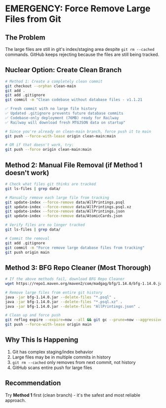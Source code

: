 # EMERGENCY: Force Remove Large Files from Git

## The Problem
The large files are still in git's index/staging area despite `git rm --cached` commands. GitHub keeps rejecting because the files are still being tracked.

## Nuclear Option: Create Clean Branch

```bash
# Method 1: Create a completely clean commit
git checkout --orphan clean-main
git add .
git add .gitignore
git commit -m "Clean codebase without database files - v1.1.21

✅ Fresh commit with no large file history
✅ Updated .gitignore prevents future database commits  
✅ Codebase-only deployment (76MB) ready for Railway
✅ Railway will download fresh MTGJSON data on startup"

# Since you're already on clean-main branch, force push it to main
git push --force-with-lease origin clean-main:main

# OR if that doesn't work, try:
git push --force origin clean-main:main
```

## Method 2: Manual File Removal (if Method 1 doesn't work)

```bash
# Check what files git thinks are tracked
git ls-files | grep data/

# Manually remove each large file from tracking
git update-index --force-remove data/AllPrintings.psql
git update-index --force-remove data/AllPrintings.psql.xz
git update-index --force-remove data/AllPrintings.json
git update-index --force-remove data/AtomicCards.json

# Verify files are no longer tracked
git ls-files | grep data/

# Commit the removal
git add .gitignore
git commit -m "Force remove large database files from tracking"
git push origin main
```

## Method 3: BFG Repo Cleaner (Most Thorough)

```bash
# If the above methods fail, download BFG Repo Cleaner
wget https://repo1.maven.org/maven2/com/madgag/bfg/1.14.0/bfg-1.14.0.jar

# Remove large files from entire git history
java -jar bfg-1.14.0.jar --delete-files "*.psql" .
java -jar bfg-1.14.0.jar --delete-files "*.psql.xz" .
java -jar bfg-1.14.0.jar --delete-files "AllPrintings.json" .

# Clean up and force push
git reflog expire --expire=now --all && git gc --prune=now --aggressive
git push --force-with-lease origin main
```

## Why This Is Happening
1. Git has complex staging/index behavior
2. Large files may be in multiple commits in history
3. `git rm --cached` only removes from next commit, not history
4. GitHub scans entire push for large files

## Recommendation
Try **Method 1** first (clean branch) - it's the safest and most reliable approach.
